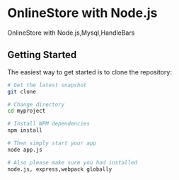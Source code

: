# OnlineStore with Node.js 
OnlineStore with Node.js,Mysql,HandleBars

Getting Started
---------------

The easiest way to get started is to clone the repository:

```bash
# Get the latest snapshot
git clone 

# Change directory
cd myproject

# Install NPM dependencies
npm install

# Then simply start your app
node app.js

# Also please make sure you had installed 
node.js, express,webpack globally
```
